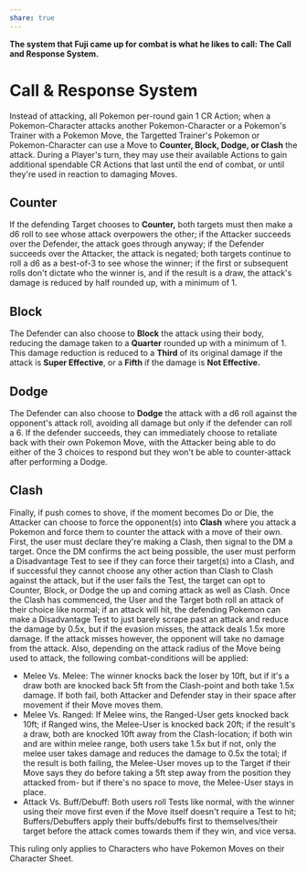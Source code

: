 ```yaml
---
share: true
---
```

**The system that Fuji came up for combat is what he likes to call: The Call and Response System.**

# Call & Response System
Instead of attacking, all Pokemon per-round gain 1 CR Action; when a Pokemon-Character attacks another Pokemon-Character or a Pokemon's Trainer with a Pokemon Move, the Targetted Trainer's Pokemon or Pokemon-Character can use a Move to **Counter, Block, Dodge, or Clash** the attack. During a Player's turn, they may use their available Actions to gain additional spendable CR Actions that last until the end of combat, or until they're used in reaction to damaging Moves.  

## Counter
If the defending Target chooses to **Counter,** both targets must then make a d6 roll to see whose attack overpowers the other; if the Attacker succeeds over the Defender, the attack goes through anyway; if the Defender succeeds over the Attacker, the attack is negated; both targets continue to roll a d6 as a best-of-3 to see whose the winner; if the first or subsequent rolls don't dictate who the winner is, and if the result is a draw, the attack's damage is reduced by half rounded up, with a minimum of 1.

## Block
The Defender can also choose to **Block** the attack using their body, reducing the damage taken to a **Quarter** rounded up with a minimum of 1. This damage reduction is reduced to a **Third** of its original damage if the attack is **Super Effective**, or a **Fifth** if the damage is **Not Effective.**  

## Dodge
The Defender can also choose to **Dodge** the attack with a d6 roll against the opponent's attack roll, avoiding all damage but only if the defender can roll a 6. If the defender succeeds, they can immediately choose to retaliate back with their own Pokemon Move, with the Attacker being able to do either of the 3 choices to respond but they won't be able to counter-attack after performing a Dodge.

## Clash
Finally, if push comes to shove, if the moment becomes Do or Die, the Attacker can choose to force the opponent(s) into **Clash** where you attack a Pokemon and force them to counter the attack with a move of their own. First, the user must declare they're making a Clash, then signal to the DM a target. Once the DM confirms the act being possible, the user must perform a Disadvantage Test to see if they can force their target(s) into a Clash, and if successful they cannot choose any other action than Clash to Clash against the attack, but if the user fails the Test, the target can opt to Counter, Block, or Dodge the up and coming attack as well as Clash. Once the Clash has commenced, the User and the Target both roll an attack of their choice like normal; if an attack will hit, the defending Pokemon can make a Disadvantage Test to just barely scrape past an attack and reduce the damage by 0.5x, but if the evasion misses, the attack deals 1.5x more damage. If the attack misses however, the opponent will take no damage from the attack. Also, depending on the attack radius of the Move being used to attack, the following combat-conditions will be applied:

- Melee Vs. Melee: The winner knocks back the loser by 10ft, but if it's a draw both are knocked back 5ft from the Clash-point and both take 1.5x damage. If both fail, both Attacker and Defender stay in their space after movement if their Move moves them.
- Melee Vs. Ranged: If Melee wins, the Ranged-User gets knocked back 10ft; if Ranged wins, the Melee-User is knocked back 20ft; if the result's a draw, both are knocked 10ft away from the Clash-location; if both win and are within melee range, both users take 1.5x but if not, only the melee user takes damage and reduces the damage to 0.5x the total; if the result is both failing, the Melee-User moves up to the Target if their Move says they do before taking a 5ft step away from the position they attacked from- but if there's no space to move, the Melee-User stays in place.
- Attack Vs. Buff/Debuff: Both users roll Tests like normal, with the winner using their move first even if the Move itself doesn't require a Test to hit; Buffers/Debuffers apply their buffs/debuffs first to themselves/their target before the attack comes towards them if they win, and vice versa.  
    

This ruling only applies to Characters who have Pokemon Moves on their Character Sheet.